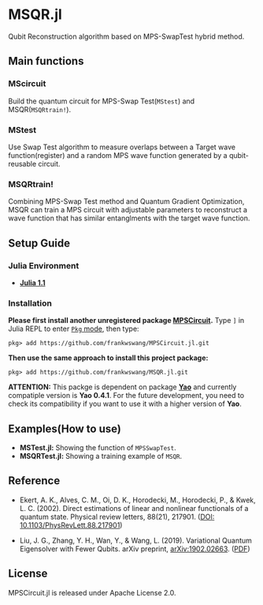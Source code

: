 # MSQR.jl
Qubit Reconstruction algorithm based on MPS-SwapTest hybrid method.

## Main functions
### MScircuit
Build the quantum circuit for MPS-Swap Test(`MStest`) and MSQR(`MSQRtrain!`).

### MStest
Use Swap Test algorithm to measure overlaps between a Target wave function(register) and a random MPS wave function generated by a qubit-reusable circuit.

### MSQRtrain!
Combining MPS-Swap Test method and Quantum Gradient Optimization, MSQR can train a MPS circuit with adjustable parameters to reconstruct a wave function that has similar entanglments with the target wave function.

## Setup Guide
### Julia Environment
* [__Julia 1.1__](https://julialang.org)

### Installation
__Please first install another unregistered package [MPSCircuit](https://github.com/frankwswang/MPSCircuit.jl).__
Type `]` in Julia REPL to enter [`Pkg` mode](https://julialang.github.io/Pkg.jl/v1.0/index.html), then type:
```
pkg> add https://github.com/frankwswang/MPSCircuit.jl.git
```
__Then use the same approach to install this project package:__
```
pkg> add https://github.com/frankwswang/MSQR.jl.git
``` 
__ATTENTION:__ This packge is dependent on package [__Yao__](https://github.com/QuantumBFS/Yao.jl) and currently compatiple version is __Yao 0.4.1__. For the future development, you need to check its compatibility if you want to use it with a higher version of __Yao__. 

## Examples(How to use)
* __MSTest.jl:__ Showing the function of `MPSSwapTest`.
* __MSQRTest.jl:__ Showing a training example of `MSQR`.

## Reference
* Ekert, A. K., Alves, C. M., Oi, D. K., Horodecki, M., Horodecki, P., & Kwek, L. C. (2002). Direct estimations of linear and nonlinear functionals of a quantum state. Physical review letters, 88(21), 217901. ([DOI: 10.1103/PhysRevLett.88.217901](https://doi.org/10.1103/PhysRevLett.88.217901))

* Liu, J. G., Zhang, Y. H., Wan, Y., & Wang, L. (2019). Variational Quantum Eigensolver with Fewer Qubits. arXiv preprint, [arXiv:1902.02663](https://arxiv.org/abs/1902.02663). ([PDF](https://arxiv.org/pdf/1902.02663.pdf))

## License
MPSCircuit.jl is released under Apache License 2.0.